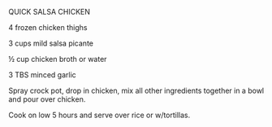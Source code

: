 QUICK SALSA CHICKEN

4 frozen chicken thighs

3 cups mild salsa picante

½ cup chicken broth or water

3 TBS minced garlic

Spray crock pot, drop in chicken, mix all other ingredients together in
a bowl and pour over chicken.

Cook on low 5 hours and serve over rice or w/tortillas.
